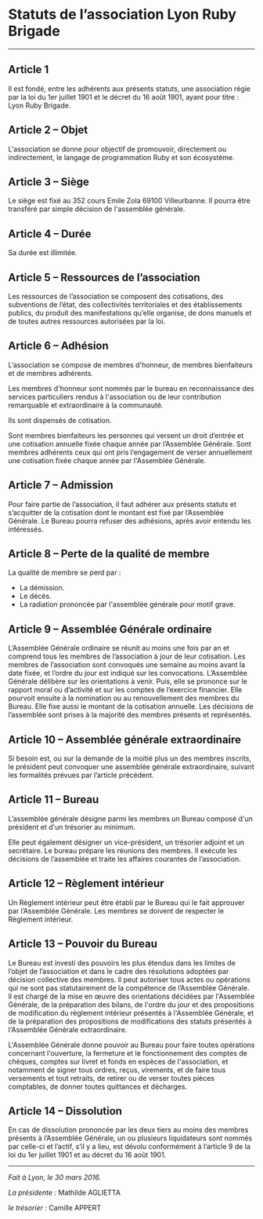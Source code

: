 # Statuts de l’association Lyon Ruby Brigade
<hr>

## Article 1
Il est fondé, entre les adhérents aux présents statuts,  une association régie par la loi du 1er juillet 1901 et le décret du 16 août 1901, ayant pour titre : Lyon Ruby Brigade.

## Article 2 – Objet
L'association se donne pour objectif de promouvoir, directement ou indirectement, le langage de programmation Ruby et son écosystème.

## Article 3 – Siège
Le siège est fixé au 352 cours Emile Zola 69100 Villeurbanne.
Il pourra être transféré par simple décision de l'assemblée générale.

## Article 4 – Durée
Sa durée est illimitée.

## Article 5 – Ressources de l’association
Les ressources de l’association se composent des cotisations, des subventions de l’état, des collectivités territoriales et des établissements publics, du produit des manifestations qu’elle organise, de dons manuels et de toutes autres ressources autorisées par la loi.

## Article 6 – Adhésion
L’association se compose de membres d'honneur, de membres bienfaiteurs et de membres adhérents.

Les membres d'honneur sont nommés par le bureau en reconnaissance des services particuliers rendus à l'association ou de leur contribution remarquable et extraordinaire à la communauté.

Ils sont dispensés de cotisation.

Sont membres bienfaiteurs les personnes qui versent un droit d’entrée et une cotisation annuelle fixée chaque année par l’Assemblée Générale.
Sont membres adhérents ceux qui ont pris l’engagement de verser annuellement une cotisation fixée chaque année par l'Assemblée Générale.

## Article 7 – Admission
Pour faire partie de l’association, il faut adhérer aux présents statuts et s’acquitter de la cotisation dont le montant est fixé par l’Assemblée Générale.
Le Bureau pourra refuser des adhésions, après avoir entendu les intéressés.

## Article 8 – Perte de la qualité de membre
La qualité de membre se perd par :
* La démission.
* Le décès.
* La radiation prononcée par l'assemblée générale pour motif grave.

## Article 9 – Assemblée Générale ordinaire
L’Assemblée Générale ordinaire se réunit au moins une fois par an et comprend tous les membres de l’association à jour de leur cotisation.
Les membres de l’association sont convoqués une semaine au moins avant la date fixée, et l’ordre du jour est indiqué sur les convocations.
L’Assemblée Générale délibère sur les orientations à venir. Puis, elle se prononce sur le rapport moral ou d’activité et sur les comptes de l’exercice financier. Elle pourvoit ensuite à la nomination ou au renouvellement des membres du Bureau.
Elle fixe aussi le montant de la cotisation annuelle.
Les décisions de l’assemblée sont prises à la majorité des membres présents et représentés.

## Article 10 – Assemblée générale extraordinaire
Si besoin est, ou sur la demande de la moitié plus un des membres inscrits, le président peut convoquer une assemblée générale extraordinaire, suivant les formalités prévues par l’article précédent.

## Article 11 – Bureau
L’assemblée générale désigne parmi les membres un Bureau composé d'un président et d'un trésorier au minimum.

Elle peut également désigner un vice-président, un trésorier adjoint et un secrétaire.
Le bureau prépare les réunions des membres. Il exécute les décisions de l’assemblée et traite les affaires courantes de l’association.

## Article 12 – Règlement intérieur
Un Règlement intérieur peut être établi par le Bureau qui le fait approuver par l’Assemblée Générale. Les membres se doivent de respecter le Règlement intérieur.

## Article 13 – Pouvoir du Bureau
Le Bureau est investi des pouvoirs les plus étendus dans les limites de l’objet de l’association et dans le cadre des résolutions adoptées par décision collective des membres. Il peut autoriser tous actes ou opérations qui ne sont pas statutairement de la compétence de l’Assemblée Générale. Il est chargé de la mise en œuvre des orientations décidées par l'Assemblée Générale, de la préparation des bilans, de l'ordre du jour et des propositions de modification du règlement intérieur présentés à l'Assemblée Générale, et de la préparation des propositions de modifications des statuts présentés à l'Assemblée Générale extraordinaire.

L'Assemblée Générale donne pouvoir au Bureau pour faire toutes opérations concernant l'ouverture, la fermeture et le fonctionnement des comptes de chèques, comptes sur livret et fonds en espèces de l'association, et notamment de signer tous ordres, reçus, virements, et de faire tous versements et tout retraits, de retirer ou de verser toutes pièces comptables, de donner toutes quittances et décharges.

## Article 14 – Dissolution
En cas de dissolution prononcée par les deux tiers au moins des membres présents à l’Assemblée Générale, un ou plusieurs liquidateurs sont nommés par celle-ci et l’actif, s’il y a lieu, est dévolu conformément à l’article 9 de la loi du 1er juillet 1901 et au décret du 16 août 1901.

<hr>

*Fait à Lyon, le 30 mars 2016.*

*La présidente :*
Mathilde AGLIETTA

*le trésorier :*
Camille APPERT
